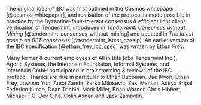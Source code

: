 The original idea of IBC was first outlined in the Cosmos whitepaper [@cosmos_whitepaper], and realisation of the protocol is made possible in practice by the Byzantine-fault-tolerant consensus & efficient light client verification of Tendermint, introduced in *Tendermint: Consensus without Mining* [@tendermint_consensus_without_mining] and updated in *The latest gossip on BFT consensus* [@tendermint_latest_gossip]. An earlier version of the IBC specification [@ethan_frey_ibc_spec] was written by Ethan Frey.

Many former & current employees of All in Bits (dba Tendermint Inc.), Agoric Systems, the Interchain Foundation, Informal Systems, and Interchain GmbH participated in brainstorming & reviews of the IBC protocol. Thanks are due in particular to Ethan Buchman, Jae Kwon, Ethan Frey, Juwoon Yun, Anca Zamfir, Zarko Milosevic, Zaki Manian, Aditya Sripal, Federico Kunze, Dean Tribble, Mark Miller, Brian Warner, Chris Hibbert, Michael FIG, Dev Ojha, Colin Axner, and Jack Zampolin.
